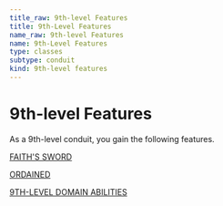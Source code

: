 ```yaml
---
title_raw: 9th-level Features
title: 9th-Level Features
name_raw: 9th-level Features
name: 9th-Level Features
type: classes
subtype: conduit
kind: 9th-level features
---
```


# 9th-level Features

As a 9th-level conduit, you gain the following features.

[FAITH'S SWORD](./Faiths%20Sword.md)

[ORDAINED](./Ordained.md)

[9TH-LEVEL DOMAIN ABILITIES](./9th-Level%20Domain%20Abilities/9th-Level%20Domain%20Abilities.md)
